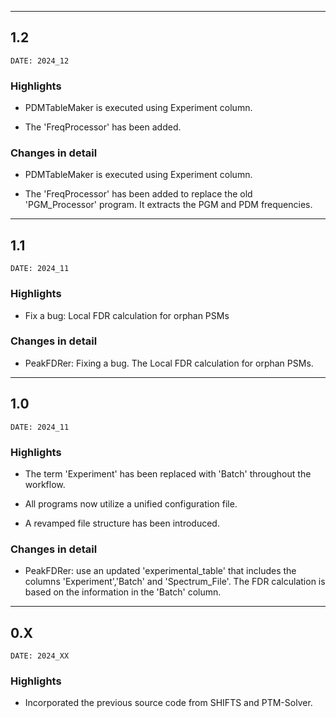 ___
## 1.2
```
DATE: 2024_12
```

### Highlights

+ PDMTableMaker is executed using Experiment column.

+ The 'FreqProcessor' has been added.

### Changes in detail

+ PDMTableMaker is executed using Experiment column.

+ The 'FreqProcessor' has been added to replace the old 'PGM_Processor' program. It extracts the PGM and PDM frequencies.

___
## 1.1
```
DATE: 2024_11
```

### Highlights

+ Fix a bug: Local FDR calculation for orphan PSMs

### Changes in detail

+ PeakFDRer: Fixing a bug. The Local FDR calculation for orphan PSMs.

___
## 1.0
```
DATE: 2024_11
```

### Highlights

+ The term 'Experiment' has been replaced with 'Batch' throughout the workflow.

+ All programs now utilize a unified configuration file.

+ A revamped file structure has been introduced.

### Changes in detail

+ PeakFDRer: use an updated 'experimental_table' that includes the columns 'Experiment','Batch' and 'Spectrum_File'. The FDR calculation is based on the information in the 'Batch' column.


___
## 0.X
```
DATE: 2024_XX
```

### Highlights

+ Incorporated the previous source code from SHIFTS and PTM-Solver.

